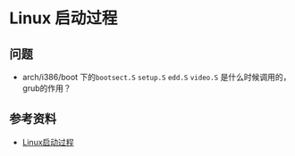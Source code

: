 # Linux 启动过程







## 问题

* arch/i386/boot 下的`bootsect.S` `setup.S` `edd.S` `video.S` 是什么时候调用的，grub的作用？





## 参考资料

* [Linux启动过程](https://developer.aliyun.com/article/33265)

